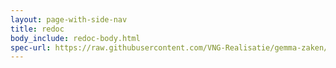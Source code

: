 ```yaml
---
layout: page-with-side-nav
title: redoc
body_include: redoc-body.html
spec-url: https://raw.githubusercontent.com/VNG-Realisatie/gemma-zaken/master/api-specificatie/drc/1.5.x/1.5.0/openapi.yaml
---
```


<redoc spec-url='{{ page.spec-url}}'></redoc>
